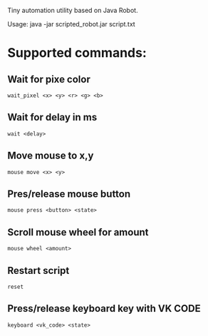 Tiny automation utility based on Java Robot.


Usage:
java -jar scripted_robot.jar script.txt


# Supported commands:

## Wait for pixe color
```
wait_pixel <x> <y> <r> <g> <b>
```
## Wait for delay in ms
```
wait <delay>
```
## Move mouse to x,y
```
mouse move <x> <y>
```

## Pres/release mouse button
```
mouse press <button> <state>
```

## Scroll mouse wheel for amount
```
mouse wheel <amount>
```

## Restart script
```
reset
```

## Press/release keyboard key with VK CODE
```
keyboard <vk_code> <state>
```